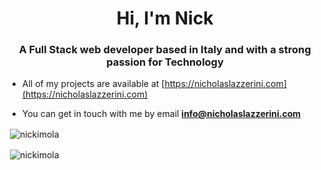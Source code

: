 <h1 align="center">Hi, I'm Nick</h1>
<h3 align="center">A Full Stack web developer based in Italy and with a strong passion for Technology</h3>

- All of my projects are available at [https://nicholaslazzerini.com](https://nicholaslazzerini.com)

- You can get in touch with me by email **info@nicholaslazzerini.com**


<p>&nbsp;<img align="center" src="https://github-readme-stats.vercel.app/api?username=nickimola&show_icons=true&theme=dracula" alt="nickimola" /></p>
<p>&nbsp;<img align="center" src="https://github-readme-stats.vercel.app/api/top-langs/?username=anuraghazra&layout=compact&theme=dracula" alt="nickimola" /></p>

<!--
<p align="left">
<a href="https://codepen.io/nickimola" target="blank"><img align="center" src="https://cdn.jsdelivr.net/npm/simple-icons@3.0.1/icons/codepen.svg" alt="nickimola" height="30" width="30" /></a>
<a href="https://twitter.com/nick_imola" target="blank"><img align="center" src="https://cdn.jsdelivr.net/npm/simple-icons@3.0.1/icons/twitter.svg" alt="nick_imola" height="30" width="30" /></a>
<a href="https://linkedin.com/in/nicholaslazzerini" target="blank"><img align="center" src="https://cdn.jsdelivr.net/npm/simple-icons@3.0.1/icons/linkedin.svg" alt="nicholaslazzerini" height="30" width="30" /></a>
<a href="https://stackoverflow.com/users/3760661" target="blank"><img align="center" src="https://cdn.jsdelivr.net/npm/simple-icons@3.0.1/icons/stackoverflow.svg" alt="3760661" height="30" width="30" /></a>
</p>
-->
